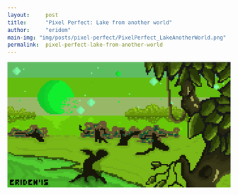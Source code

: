```yaml
---
layout:     post
title:      "Pixel Perfect: Lake from another world"
author:     "eridem"
main-img: "img/posts/pixel-perfect/PixelPerfect_LakeAnotherWorld.png"
permalink:  pixel-perfect-lake-from-another-world
---
```


![](img/posts/pixel-perfect/PixelPerfect_LakeAnotherWorld.png)